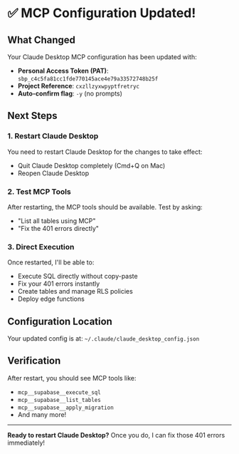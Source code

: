 # ✅ MCP Configuration Updated!

## What Changed
Your Claude Desktop MCP configuration has been updated with:
- **Personal Access Token (PAT)**: `sbp_c4c5fa81cc1fde770145ace4e79a33572748b25f`
- **Project Reference**: `cxzllzyxwpyptfretryc`
- **Auto-confirm flag**: `-y` (no prompts)

## Next Steps

### 1. Restart Claude Desktop
You need to restart Claude Desktop for the changes to take effect:
- Quit Claude Desktop completely (Cmd+Q on Mac)
- Reopen Claude Desktop

### 2. Test MCP Tools
After restarting, the MCP tools should be available. Test by asking:
- "List all tables using MCP"
- "Fix the 401 errors directly"

### 3. Direct Execution
Once restarted, I'll be able to:
- Execute SQL directly without copy-paste
- Fix your 401 errors instantly
- Create tables and manage RLS policies
- Deploy edge functions

## Configuration Location
Your updated config is at: `~/.claude/claude_desktop_config.json`

## Verification
After restart, you should see MCP tools like:
- `mcp__supabase__execute_sql`
- `mcp__supabase__list_tables`
- `mcp__supabase__apply_migration`
- And many more!

---

**Ready to restart Claude Desktop?** Once you do, I can fix those 401 errors immediately!